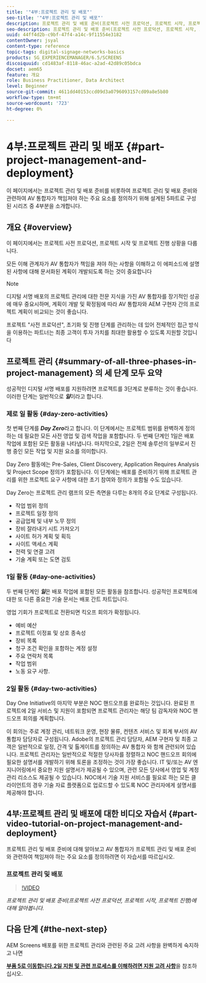 ```yaml
---
title: '"4부:프로젝트 관리 및 배포"'
seo-title: '"4부:프로젝트 관리 및 배포"'
description: 프로젝트 관리 및 배포 준비(프로젝트 사전 프로덕션, 프로젝트 시작, 프로젝트 진행)에 대해 알려면 이 자습서를 따르십시오. 또한 공급업체, 내부 인건비 및 컷시트에 대한 정보를 수집하여 프로젝트 범위 및 일정이 어떻게 정의되는지 확인하십시오.
seo-description: 프로젝트 관리 및 배포 준비(프로젝트 사전 프로덕션, 프로젝트 시작, 프로젝트 진행)에 대해 알려면 이 자습서를 따르십시오. 또한 공급업체, 내부 인건비 및 컷시트에 대한 정보를 수집하여 프로젝트 범위 및 일정이 어떻게 정의되는지 확인하십시오.
uuid: 44ff4d2b-c9bf-47f4-a14c-9f11554e3182
contentOwner: jsyal
content-type: reference
topic-tags: digital-signage-networks-basics
products: SG_EXPERIENCEMANAGER/6.5/SCREENS
discoiquuid: cd1483af-8118-46ac-a2ad-42d89c05bdca
docset: aem65
feature: 개요
role: Business Practitioner, Data Architect
level: Beginner
source-git-commit: 4611dd40153ccd09d3a0796093157cd09a8e5b80
workflow-type: tm+mt
source-wordcount: '723'
ht-degree: 0%

---
```



# 4부:프로젝트 관리 및 배포 {#part-project-management-and-deployment}

이 페이지에서는 프로젝트 관리 및 배포 준비를 비롯하여 프로젝트 관리 및 배포 준비와 관련하여 AV 통합자가 책임져야 하는 주요 요소를 정의하기 위해 설계된 5파트로 구성된 시리즈 중 4부분을 소개합니다.

## 개요 {#overview}

이 페이지에서는 프로젝트 사전 프로덕션, 프로젝트 시작 및 프로젝트 진행 상황을 다룹니다.

모든 이해 관계자가 AV 통합자가 책임을 져야 하는 사항을 이해하고 이 에피소드에 설명된 사항에 대해 문서화된 계획이 개발되도록 하는 것이 중요합니다

>[!NOTE]
>
>디지털 서명 배포의 프로젝트 관리에 대한 전문 지식을 가진 AV 통합자를 장기적인 성공에 매우 중요시하며, 계획이 개발 및 확정됨에 따라 AV 통합자와 AEM 구현자 간의 프로젝트 계획이 비교되는 것이 좋습니다.
>
>프로젝트 &quot;사전 프로덕션&quot;, 초기화 및 진행 단계를 관리하는 데 있어 전체적인 접근 방식을 이용하는 파트너는 최종 고객이 투자 가치를 최대한 활용할 수 있도록 지원할 것입니다

## 프로젝트 관리 {#summary-of-all-three-phases-in-project-management} 의 세 단계 모두 요약

성공적인 디지털 서명 배포를 지원하려면 프로젝트를 3단계로 분류하는 것이 좋습니다. 이러한 단계는 일반적으로 ***일***&#x200B;이라고 합니다.

### 제로 일 활동 {#day-zero-activities}

첫 번째 단계를 ***Day Zero***&#x200B;라고 합니다. 이 단계에서는 프로젝트 범위를 완벽하게 정의하는 데 필요한 모든 사전 영업 및 검색 작업을 포함합니다. 두 번째 단계인 1일은 배포 작업에 포함된 모든 활동을 나타냅니다. 마지막으로, 2일은 전체 솔루션의 일부로서 진행 중인 모든 작업 및 지원 요소를 의미합니다.

Day Zero 활동에는 Pre-Sales, Client Discovery, Application Requires Analysis 및 Project Scope 정의가 포함됩니다. 이 단계에는 배포를 준비하기 위해 프로젝트 관리를 위한 프로젝트 요구 사항에 대한 초기 참여와 정의가 포함될 수도 있습니다.

Day Zero는 프로젝트 관리 램프의 모든 측면을 다루는 8개의 주요 단계로 구성됩니다.

* 작업 범위 정의
* 프로젝트 일정 정의
* 공급업체 및 내부 노무 정의
* 장비 잘라내기 시트 가져오기
* 사이트 허가 계획 및 획득
* 사이트 액세스 계획
* 전력 및 연결 고려
* 기술 계획 또는 도면 검토

### 1일 활동 {#day-one-activities}

두 번째 단계인 ***일***&#x200B;은 배포 작업에 포함된 모든 활동을 참조합니다. 성공적인 프로젝트에 대한 또 다른 중요한 기술 문서는 배포 간트 차트입니다.

영업 기회가 프로젝트로 전환되면 킥오프 회의가 확정됩니다.

* 예비 예산
* 프로젝트 이정표 및 상호 종속성
* 장비 목록
* 청구 조건 확인을 포함하는 계정 설정
* 주요 연락처 목록
* 작업 범위
* 노동 요구 사항.

### 2일 활동 {#day-two-activities}

Day One Initiative의 마지막 부분은 NOC 핸드오프를 완료하는 것입니다. 완료된 프로젝트에 2일 서비스 및 지원이 포함되면 프로젝트 관리자는 해당 팀 감독자와 NOC 핸드오프 회의를 계획합니다.

이 회의는 주로 계정 관리, 네트워크 운영, 현장 물류, 컨텐츠 서비스 및 회계 부서의 AV 통합자 담당자로 구성됩니다. Adobe의 프로젝트 관리 담당자, AEM 구현자 및 최종 고객은 일반적으로 일정, 간격 및 톨게이트를 정의하는 AV 통합자 와 함께 관련되어 있습니다. 프로젝트 관리자는 일반적으로 적절한 당사자를 정렬하고 NOC 핸드오프 회의에 필요한 설명서를 개발하기 위해 토론을 조정하는 것이 가장 좋습니다. IT 및/또는 AV 엔지니어링에서 중요한 지원 설명서가 제공될 수 있으며, 관련 모든 당사에서 영업 및 계정 관리 리소스도 제공될 수 있습니다. NOC에서 기술 지원 서비스를 필요로 하는 모든 클라이언트의 경우 기술 자료 플랫폼으로 업로드할 수 있도록 NOC 관리자에게 설명서를 제공해야 합니다.

## 4부:프로젝트 관리 및 배포에 대한 비디오 자습서 {#part-video-tutorial-on-project-management-and-deployment}

프로젝트 관리 및 배포 준비에 대해 알아보고 AV 통합자가 프로젝트 관리 및 배포 준비와 관련하여 책임져야 하는 주요 요소를 정의하려면 이 자습서를 따르십시오.

### 프로젝트 관리 및 배포

>[!VIDEO](https://video.tv.adobe.com/v/28408)

*프로젝트 관리 및 배포 준비(프로젝트 사전 프로덕션, 프로젝트 시작, 프로젝트 진행)에 대해 알아봅니다.*

## 다음 단계 {#the-next-step}

AEM Screens 배포를 위한 프로젝트 관리와 관련된 주요 고려 사항을 완벽하게 숙지하고 나면

**[부품 5로 이동합니다.2일 지원 및 관련 프로세스를 이해하려면 지원 고려 사항](support-considerations.md)**&#x200B;을 참조하십시오.

